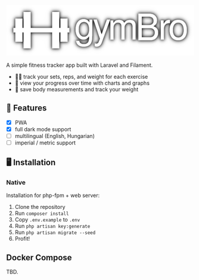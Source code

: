 ![logo-white-blur.png](public/logos/logo-white-blur.png)

A simple fitness tracker app built with Laravel and Filament.

- 🏋🏻 track your sets, reps, and weight for each exercise
- 💪 view your progress over time with charts and graphs
- 📐 save body measurements and track your weight

## 🚀 Features

- [x] PWA
- [x] full dark mode support
- [ ] multilingual (English, Hungarian)
- [ ] imperial / metric support

## 🖥️ Installation

### Native

Installation for php-fpm + web server:

1. Clone the repository
2. Run `composer install`
3. Copy `.env.example` to `.env`
4. Run `php artisan key:generate`
5. Run `php artisan migrate --seed`
6. Profit!

## Docker Compose

TBD.
